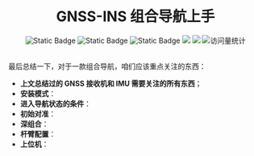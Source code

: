 <div align="center">
    <a name="Top"></a>
	<h1>GNSS-INS 组合导航上手</h1>
    <img alt="Static Badge" src="https://img.shields.io/badge/QQ-1482275402-red">
    <img alt="Static Badge" src="https://img.shields.io/badge/%E5%BE%AE%E4%BF%A1-lizhengxiao99-green">
    <img alt="Static Badge" src="https://img.shields.io/badge/Email-dauger%40126.com-brown">
    <a href="https://blog.csdn.net/daoge2666/"><img src="https://img.shields.io/badge/CSDN-论坛-c32136" /></a>
    <a href="https://www.zhihu.com/people/dao-ge-92-60/"><img src="https://img.shields.io/badge/Zhihu-知乎-blue" /></a>
    <img src="https://komarev.com/ghpvc/?username=LiZhengXiao99&label=Views&color=0e75b6&style=flat" alt="访问量统计" />
</div>


<br/>





最后总结一下，对于一款组合导航，咱们应该重点关注的东西：

* **上文总结过的 GNSS 接收机和 IMU 需要关注的所有东西**；
* **安装模式**：
* **进入导航状态的条件**：
* **初始对准**：
* **深组合**：
* **杆臂配置**：
* **上位机**：
